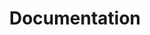 ---
title: Documentation
image: assets/img/ic-documentation.svg
heading: Documentation
links:
  - subject:
    links:
      - title: Tutorials
        url: /tutorials
      - title: General information
        url: /general-information
      - title: Configuration
        url: /configuration
      - title: How to benchmark tools
        url: /how-to-benchmark-tools
---